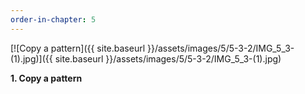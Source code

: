 ```yaml
---
order-in-chapter: 5
---
```


[![Copy a pattern]({{ site.baseurl }}/assets/images/5/5-3-2/IMG_5_3-(1).jpg)]({{
site.baseurl }}/assets/images/5/5-3-2/IMG_5_3-(1).jpg)

**1. Copy a pattern**
